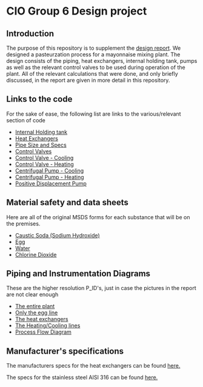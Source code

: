 <h1>CIO Group 6 Design project</h1>

<h2>Introduction</h2>
<p>The purpose of this repository is to supplement the <a href="Report/Final_Report.pdf">design report</a>. We designed a pasteurzation process for a mayonnaise mixing plant. The design consists of the piping, heat exchangers, internal holding tank, pumps as well as the relevant control valves to be used during operation of the plant. All of the relevant calculations that were done, and only briefly discussed, in the report are given in more detail in this repository.</p>

<h2>Links to the code</h2>

<p>For the sake of ease, the following list are links to the various/relevant section of code</p>
<ul>
	<li><a href="Code/Internal Holding Tank.ipynb">Internal Holding tank</a></li>
	<li><a href="Code/Heat Exchangers.ipynb">Heat Exchangers</a></li>
	<li><a href="Code/Pipe Size and Specs.py">Pipe Size and Specs<a/></li>
	<li><a href="Code/Control Valves.ipynb">Control Valves</a></li>
	<li><a href="Code/Control Valve Design Cooling.ipynb">Control Valve - Cooling</a></li>
	<li><a href="Code/Control Valve Design Heating.ipynb">Control Valve - Heating</a></li>
	<li><a href="Code/Pump Specifications Cooling.ipynb">Centrifugal Pump - Cooling</a></li>
	<li><a href="Code/Pump Specifications Heating.ipynb">Centrifugal Pump - Heating</a></li>
	<li><a href="Code/Pump Specifications PD.ipynb">Positive Displacement Pump</a></li>
</ul> 

<h2>Material safety and data sheets</h2>

<p>Here are all of the original MSDS forms for each substance that will be on the premises.</p>
<ul>
	<li><a href="MSDS/NaOH.pdf">Caustic Soda (Sodium Hydroxide)</a></li>
	<li><a href="MSDS/Egg.pdf">Egg</a></li>
	<li><a href="MSDS/Water.pdf">Water</a></li>
	<li><a href="MSDS/ClO2.pdf">Chlorine Dioxide</a></li>
</ul>

<h2>Piping and Instrumentation Diagrams</h2>

<p>These are the higher resolution P_ID's, just in case the pictures in the report are not clear enough</p>
<ul>
	<li><a href="PID/Whole System PID.png">The entire plant</a></li>
	<li><a href="PID/Egg system PID.png">Only the egg line</a></li>
	<li><a href="PID/HE PID.png">The heat exchangers</a></li>
	<li><a href="PID/Cooling_Heating Water.png">The Heating/Cooling lines</a></li>
	<li><a href="PID/PFD.png">Process Flow  Diagram</a></li>
</ul>

<h2>Manufacturer's specifications</h2>

<p>The manufacturers specs for the heat exchangers can be found <a href="Specs">here.</a></p>
<p>The specs for the stainless steel AISI 316 can be found <a href="Specs/Stainless.pdf">here.</a></p>